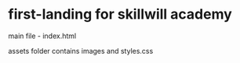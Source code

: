 # first-landing for skillwill academy

main file - index.html

assets folder contains images and styles.css
